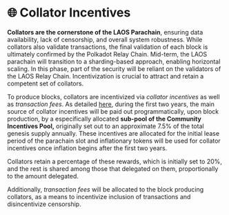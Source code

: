 # 🌐 Collator Incentives

**Collators are the cornerstone of the LAOS Parachain**, ensuring data availability, lack of censorship, and overall system robustness. While collators also validate transactions, the final validation of each block is ultimately confirmed by the Polkadot Relay Chain. Mid-term, the LAOS parachain will transition to a sharding-based approach, enabling horizontal scaling. In this phase, part of the security will be reliant on the validators of the LAOS Relay Chain. Incentivization is crucial to attract and retain a competent set of collators.

To produce blocks, collators are incentivized via _collator incentives_ as well as _transaction fees_.  As detailed [here](inflation-and-fee-model.md), during the first two years, the main source of collator incentives will be paid out programmatically, upon block production, by a especifically allocated **sub-pool of the Community Incentives Pool,** originally set out to an approximate 7.5% of the total genesis supply annually. These incentives are allocated for the initial lease period of the parachain slot and inflationary tokens will be used for collator incentives once inflation begins after the first two years.

Collators retain a percentage of these rewards, which is initially set to 20%, and the rest is shared among those that delegated on them, proportionally to the amount delegated.

Additionally, _transaction fees_ will be allocated to the block producing collators, as a means to incentivize inclusion of transactions and disincentivize censorship.



